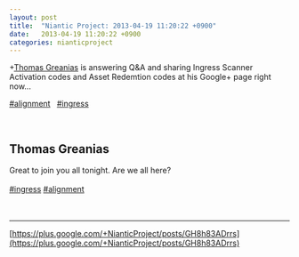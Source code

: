 ```yaml
---
layout: post
title:  "Niantic Project: 2013-04-19 11:20:22 +0900"
date:   2013-04-19 11:20:22 +0900
categories: nianticproject
---
```

+[Thomas Greanias](https://plus.google.com/102489350322422853902 "") is answering Q&amp;A and sharing Ingress Scanner Activation codes and Asset Redemtion codes at his Google+ page right now...

 [#alignment](https://plus.google.com/s/%23alignment "")   [#ingress](https://plus.google.com/s/%23ingress "")  <div class="shared"><br /><h2>Thomas Greanias</h2>Great to join you all tonight. Are we all here? <br /><br /><a rel="nofollow" class="ot-hashtag" href="https://plus.google.com/s/%23ingress">#ingress</a> <a rel="nofollow" class="ot-hashtag" href="https://plus.google.com/s/%23alignment">#alignment</a><br /><br /><br /></div>
- - -
[https://plus.google.com/+NianticProject/posts/GH8h83ADrrs](https://plus.google.com/+NianticProject/posts/GH8h83ADrrs)
